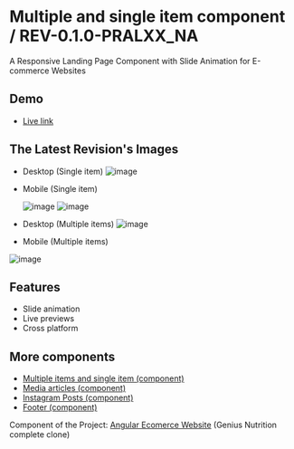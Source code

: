 
# Multiple and single item component / REV-0.1.0-PRALXX_NA

A Responsive Landing Page Component with Slide Animation for E-commerce Websites


## Demo
 - [Live link](https://diuand.github.io/Multiple-items-and-single-item-Component/)


## The Latest Revision's Images

- Desktop (Single item) 
![image](https://user-images.githubusercontent.com/64546774/228162278-2e836537-283c-4f1f-94d3-e73d0efa7f46.png)
- Mobile (Single item) 

    ![image](https://user-images.githubusercontent.com/64546774/228162704-68aaac68-a193-4d71-ab15-8a4d5ed004dd.png)
 ![image](https://user-images.githubusercontent.com/64546774/228163086-57b35827-ac0e-4fa2-a130-887b812d5bec.png)
- Desktop (Multiple items)
![image](https://user-images.githubusercontent.com/64546774/228162169-e12acb99-1d34-40b2-8b82-a343ec6cbb2b.png)
- Mobile (Multiple items)

![image](https://user-images.githubusercontent.com/64546774/228161920-ef1c8882-ad27-486a-8c4e-6b469ac3a981.png)
## Features

- Slide animation
- Live previews
- Cross platform


## More components

 - [Multiple items and single item (component)](https://github.com/diuand/Multiple-items-and-single-item-Component)
  - [Media articles (component)](https://github.com/diuand/Media-component)
 - [Instagram Posts (component)](https://github.com/diuand/Instagram-Advertisement-Component)
 - [Footer (component)](https://github.com/diuand/Footer-Component)

Component of the Project: [Angular Ecomerce Website](https://github.com/diuand/Angular-Ecomerce-Website) (Genius Nutrition complete clone)

